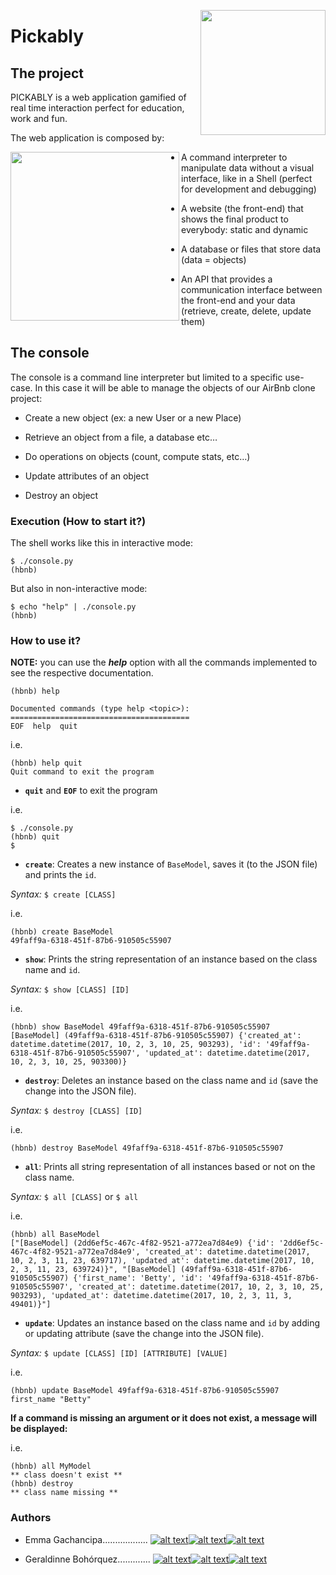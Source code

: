 <p>
<img width="200" src="https://lh4.googleusercontent.com/yUzaviDgzDIq4-ZHp9k0YU5fsz0nOdekNRt1qHgp7Qdlw5BNfe6bETEf5ZWd-Vkn_m57BPx7HcDrwFK41ptLnQLTNipWmTAtiQwZL_8s97Nkzn94xP7XVKb3RnV0fx8QEZoxlkVd" align="right" >
</p>

# Pickably

## The project

PICKABLY is a web application gamified of real time interaction perfect for education, work and fun.

The web application is composed by:
<p>
<img height="270" src="https://s3.amazonaws.com/intranet-projects-files/holbertonschool-higher-level_programming+/268/8-index.png" align="left" >
</p>

-   A command interpreter to manipulate data without a visual interface, like in a Shell (perfect for development and debugging)

-   A website (the front-end) that shows the final product to everybody: static and dynamic

-   A database or files that store data (data = objects)

-   An API that provides a communication interface between the front-end and your data (retrieve, create, delete, update them)

## The console

The console is a command line interpreter but limited to a specific use-case. In this case it will be able to manage the objects of our AirBnb clone  project:

-   Create a new object (ex: a new User or a new Place)

-   Retrieve an object from a file, a database etc…

-   Do operations on objects (count, compute stats, etc…)

-   Update attributes of an object

-   Destroy an object                                                                                

### Execution (How to start it?)
The shell works like this in interactive mode:
```
$ ./console.py
(hbnb)
```

But also in non-interactive mode:
```
$ echo "help" | ./console.py
(hbnb)
```
### How to use it?
**NOTE:** you can use the ***help*** option with all the commands implemented to see the respective documentation.
```
(hbnb) help

Documented commands (type help <topic>):
========================================
EOF  help  quit
```
i.e.
```
(hbnb) help quit
Quit command to exit the program
```
- **`quit`** and **`EOF`** to exit the program

i.e.
```
$ ./console.py
(hbnb) quit 
$
```
- **`create`**: Creates a new instance of `BaseModel`, saves it (to the JSON file) and prints the `id`.

*Syntax:* `$ create [CLASS]`

i.e.
```
(hbnb) create BaseModel
49faff9a-6318-451f-87b6-910505c55907
```
- **`show`**: Prints the string representation of an instance based on the class name and `id`.

*Syntax:* `$ show [CLASS] [ID]`

i.e.
```
(hbnb) show BaseModel 49faff9a-6318-451f-87b6-910505c55907
[BaseModel] (49faff9a-6318-451f-87b6-910505c55907) {'created_at': datetime.datetime(2017, 10, 2, 3, 10, 25, 903293), 'id': '49faff9a-6318-451f-87b6-910505c55907', 'updated_at': datetime.datetime(2017, 10, 2, 3, 10, 25, 903300)}
```
- **`destroy`**: Deletes an instance based on the class name and `id` (save the change into the JSON file).

*Syntax:* `$ destroy [CLASS] [ID]`

i.e.
```
(hbnb) destroy BaseModel 49faff9a-6318-451f-87b6-910505c55907
```
- **`all`**: Prints all string representation of all instances based or not on the class name.

*Syntax:* `$ all [CLASS]` or `$ all`

i.e.
```
(hbnb) all BaseModel
["[BaseModel] (2dd6ef5c-467c-4f82-9521-a772ea7d84e9) {'id': '2dd6ef5c-467c-4f82-9521-a772ea7d84e9', 'created_at': datetime.datetime(2017, 10, 2, 3, 11, 23, 639717), 'updated_at': datetime.datetime(2017, 10, 2, 3, 11, 23, 639724)}", "[BaseModel] (49faff9a-6318-451f-87b6-910505c55907) {'first_name': 'Betty', 'id': '49faff9a-6318-451f-87b6-910505c55907', 'created_at': datetime.datetime(2017, 10, 2, 3, 10, 25, 903293), 'updated_at': datetime.datetime(2017, 10, 2, 3, 11, 3, 49401)}"]
```
- **`update`**: Updates an instance based on the class name and `id` by adding or updating attribute (save the change into the JSON file).

*Syntax:* `$ update [CLASS] [ID] [ATTRIBUTE] [VALUE]`

i.e.
```
(hbnb) update BaseModel 49faff9a-6318-451f-87b6-910505c55907 first_name "Betty"
```
**If a command is missing an argument or it does not exist, a message will be displayed:**

i.e.
```
(hbnb) all MyModel
** class doesn't exist **
(hbnb) destroy
** class name missing **
```
### Authors

-   Emma Gachancipa..................
[![alt text][1.1]][1][![alt text][3.1]][3][![alt text][4.1]][4]

-   Geraldinne Bohórquez.............
[![alt text][1.1]][5][![alt text][3.1]][7][![alt text][8.1]][8]

[1.1]: http://i.imgur.com/tXSoThF.png (Twitter)
[3.1]: http://i.imgur.com/0o48UoR.png (Github)
[4.1]: https://i.imgur.com/TJRr1iY.png (Linked[in])
[5.1]: http://i.imgur.com/tXSoThF.png (Twitter)
[7.1]: http://i.imgur.com/0o48UoR.png (Github)
[8.1]: https://i.imgur.com/TJRr1iY.png (Linked[in])

[1]: http://www.twitter.com/emm_coded
[3]: https://www.github.com/julgachancipa
[4]: https://www.linkedin.com/in/emma-juliana-gachancipa-castelblanco-4b3667188
[5]: https://twitter.com/geraldinnebohr
[7]: http://www.github.com/geraldinnebohr
[8]: https://www.linkedin.com/in/geraldinnebohr
